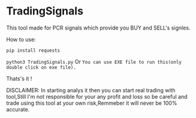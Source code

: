 # TradingSignals
This tool made for PCR signals which provide you BUY and SELL's signles.

How to use:

```pip install requests```

```python3 TradingSignals.py```
Or
```You can use EXE file to run this(only double click on exe file).```

Thats's it !

DISCLAIMER:
In starting analys it then you can start real trading with tool,Still I'm not responsible for your any profit and loss so be careful and trade using this tool at your own risk,Remmeber it will never be 100% accurate.
